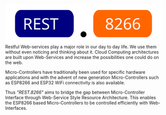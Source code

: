 <div align="center">
<img src="img/rest.8266logo.svg"/>
</div>
Restful Web-services play a major role in our day to day life. We use them without even noticing and thinking about it. Cloud Computing architectures are built upon Web-Services and increase the possibilities one could do on the web.  
    
Micro-Controllers have traditionally been used for specific hardware applications and with the advent of new generation Micro-Controllers such as ESP8266 and ESP32 WiFi connectivity is also available.
    
Thus _"REST.8266"_ aims to bridge the gap between Micro-Controller Interface through Web-Service Style Resource Architecture. This enables the ESP8266 based Micro-Controllers to be controlled efficiently with Web-Interfaces.